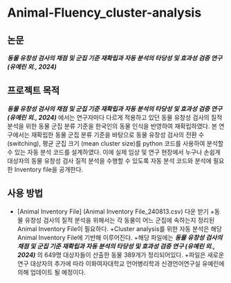 # Animal-Fluency_cluster-analysis


## 논문
***동물 유창성 검사의 채점 및 군집 기준 재확립과 자동 분석의 타당성 및 효과성 검증 연구 (유예린 외., 2024)***

## 프로젝트 목적


***동물 유창성 검사의 채점 및 군집 기준 재확립과 자동 분석의 타당성 및 효과성 검증 연구 (유예린 외., 2024)*** 에서는 연구자마다 다르게 적용하고 있던 동물 유창성 검사의 질적 분석을 위한 동물 군집 분류 기준을 한국인의 동물 인식을 반영하여 재확립하였다. 본 연구에서는 재확립한 동물 군집 분류 기준을 바탕으로 동물 유창성 검사의 전환 수 (switching), 평균 군집 크기 (mean cluster size)를 python 코드를 사용하여 분석할 수 있는 자동 분석 코드를 설계하였다. 이에 실제 임상 및 연구 현장에서 누구나 손쉽게 대상자의 동물 유창성 검사 질적 분석을 수행할 수 있도록 자동 분석 코드와 분석에 필요한 Inventory file을 공개한다.


## 사용 방법

+ [Animal Inventory File] (Animal Inventory File_240813.csv) 다운 받기
  +동물 유창성 검사의 질적 분석을 위해서는 각 동물이 어느 군집에 속하는지 정리된 Animal Inventory File이 필요하다.
  +Cluster analysis를 위한 자동 분석은 해당 Animal Inventory File에 기반해 이루어진다. 
  +해당 파일에는 ***동물 유창성 검사의 채점 및 군집 기준 재확립과 자동 분석의 타당성 및 효과성 검증 연구 (유예린 외., 2024)*** 의 649명 대상자들이 산출한 동물 389개가 정리되어있다. 
  +파일은 새로운 연구 대상자의 추가에 따라 이화여자대학교 언어병리학과 신경언어연구실 유예린에 의해 업데이트 될 예정이다.
